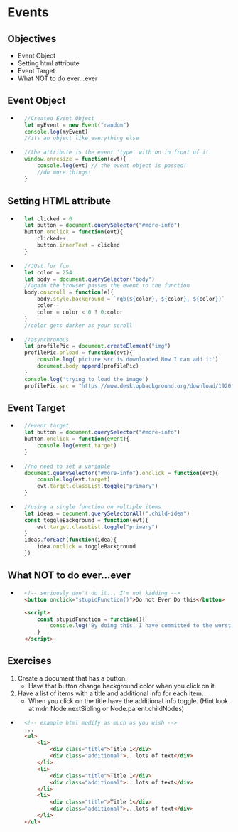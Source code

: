 # Events

## Objectives
- Event Object
- Setting html attribute
- Event Target
- What NOT to do ever...ever

## Event Object
- ```js
    //Created Event Object
    let myEvent = new Event("random")
    console.log(myEvent)
    //its an object like everything else

- ```js
    //the attribute is the event 'type' with on in front of it.
    window.onresize = function(evt){
        console.log(evt) // the event object is passed!
        //do more things!
    }

## Setting HTML attribute
- ```js
    let clicked = 0
    let button = document.querySelector("#more-info")
    button.onclick = function(evt){
        clicked++;
        button.innerText = clicked
    }

- ```js
    //JUst for fun
    let color = 254
    let body = document.querySelector("body")
    //again the browser passes the event to the function
    body.onscroll = function(e){
        body.style.background = `rgb(${color}, ${color}, ${color})`
        color--
        color = color < 0 ? 0:color
    }
    //color gets darker as your scroll

- ```js
    //asynchronous
    let profilePic = document.createElement("img")
    profilePic.onload = function(evt){
        console.log('picture src is downloaded Now I can add it')        
        document.body.append(profilePic)
    }
    console.log('trying to load the image')
    profilePic.src = "https://www.desktopbackground.org/download/1920x1200/2015/12/13/1056660_top-large-hd-wallpapers-landscape-wallpapers_1920x1200_h.jpg"

## Event Target
- ```js
    //event target
    let button = document.querySelector("#more-info")
    button.onclick = function(event){
        console.log(event.target)
    }
- ```js
    //no need to set a variable
    document.querySelector("#more-info").onclick = function(evt){
        console.log(evt.target)
        evt.target.classList.toggle("primary")
    }
- ```js
    //using a single function on multiple items
    let ideas = document.querySelectorAll(".child-idea")
    const toggleBackground = function(evt){
        evt.target.classList.toggle("primary")
    }
    ideas.forEach(function(idea){
        idea.onclick = toggleBackground
    })

## What NOT to do ever...ever
- ```html
    <!-- seriously don't do it... I'm not kidding -->
    <button onclick="stupidFunction()">Do not Ever Do this</button>

    <script>
        const stupidFunction = function(){
            console.log('By doing this, I have committed to the worst possible practices and really should be in a constant state of shame')
        }
    </script>

## Exercises
1. Create a document that has a button. 
    - Have that button change background color when you click on it.
2. Have a list of items with a title and additional info for each item.
    - When you click on the title have the additional info toggle. (Hint look at mdn Node.nextSibling or Node.parent.childNodes)
- ```html
    <!-- example html modify as much as you wish -->
    ...
    <ul>
        <li>
            <div class="title">Title 1</div>
            <div class="additional">...lots of text</div>
        </li>
        <li>
            <div class="title">Title 1</div>
            <div class="additional">...lots of text</div>
        </li>
        <li>
            <div class="title">Title 1</div>
            <div class="additional">...lots of text</div>
        </li>
    </ul>